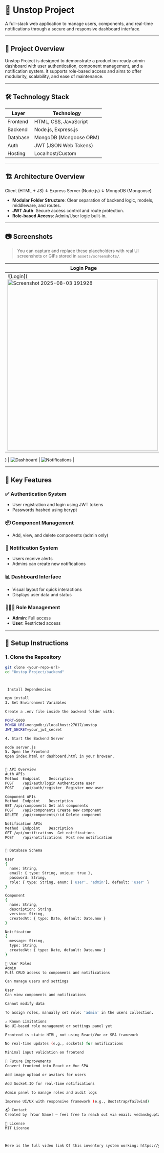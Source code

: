# 🚀 Unstop Project

A full-stack web application to manage users, components, and real-time notifications through a secure and responsive dashboard interface.

---

## 📌 Project Overview

Unstop Project is designed to demonstrate a production-ready admin dashboard with user authentication, component management, and a notification system. It supports role-based access and aims to offer modularity, scalability, and ease of maintenance.

---

## 🛠️ Technology Stack

| Layer       | Technology            |
|------------|------------------------|
| Frontend   | HTML, CSS, JavaScript |
| Backend    | Node.js, Express.js   |
| Database   | MongoDB (Mongoose ORM)|
| Auth       | JWT (JSON Web Tokens) |
| Hosting    | Localhost/Custom      |

---

## 🏗️ Architecture Overview

Client (HTML + JS)
↓
Express Server (Node.js)
↓
MongoDB (Mongoose)


- **Modular Folder Structure**: Clear separation of backend logic, models, middleware, and routes.
- **JWT Auth**: Secure access control and route protection.
- **Role-based Access**: Admin/User logic built-in.

---

## 📷 Screenshots

> You can capture and replace these placeholders with real UI screenshots or GIFs stored in `assets/screenshots/`.

| Login Page | Dashboard | Notifications |
|------------|-----------|----------------|
| ![Login](<img width="492" height="559" alt="Screenshot 2025-08-03 191928" src="https://github.com/user-attachments/assets/f03917b4-7df9-4b40-936d-49112a929917" />
) 
| ![Dashboard](<img width="1360" height="690" alt="Screenshot 2025-08-03 192001" src="https://github.com/user-attachments/assets/8503f96a-e2f8-40c7-9c3d-9a90cf4a767b" />
)
| ![Notifications](<img width="1350" height="688" alt="Screenshot 2025-08-03 192030" src="https://github.com/user-attachments/assets/cc70f5dc-d1be-45c8-b9ec-5dd1a2916fbc" />
) |

---

## 🧪 Key Features

### ✅ Authentication System
- User registration and login using JWT tokens
- Passwords hashed using bcrypt

### 📦 Component Management
- Add, view, and delete components (admin only)

### 🔔 Notification System
- Users receive alerts
- Admins can create new notifications

### 📊 Dashboard Interface
- Visual layout for quick interactions
- Displays user data and status

### 🧑‍🤝‍🧑 Role Management
- **Admin**: Full access
- **User**: Restricted access

---

## 🧰 Setup Instructions

### 1. Clone the Repository
```bash
git clone <your-repo-url>
cd "Unstop Project/backend"



 Install Dependencies

npm install
3. Set Environment Variables

Create a .env file inside the backend folder with:

PORT=5000
MONGO_URI=mongodb://localhost:27017/unstop
JWT_SECRET=your_jwt_secret

4. Start the Backend Server

node server.js
5. Open the Frontend
Open index.html or dashboard.html in your browser.


📡 API Overview
Auth APIs
Method	Endpoint	Description
POST	/api/auth/login	Authenticate user
POST	/api/auth/register	Register new user

Component APIs
Method	Endpoint	Description
GET	/api/components	Get all components
POST	/api/components	Create new component
DELETE	/api/components/:id	Delete component

Notification APIs
Method	Endpoint	Description
GET	/api/notifications	Get notifications
POST	/api/notifications	Post new notification


🧬 Database Schema

User
{
  name: String,
  email: { type: String, unique: true },
  password: String,
  role: { type: String, enum: ['user', 'admin'], default: 'user' }
}

Component
{
  name: String,
  description: String,
  version: String,
  createdAt: { type: Date, default: Date.now }
}

Notification
{
  message: String,
  type: String,
  createdAt: { type: Date, default: Date.now }
}

🔐 User Roles
Admin
Full CRUD access to components and notifications

Can manage users and settings

User
Can view components and notifications

Cannot modify data

To assign roles, manually set role: 'admin' in the users collection.

⚠️ Known Limitations
No UI-based role management or settings panel yet

Frontend is static HTML, not using React/Vue or SPA framework

No real-time updates (e.g., sockets) for notifications

Minimal input validation on frontend

🚀 Future Improvements
Convert frontend into React or Vue SPA

Add image upload or avatars for users

Add Socket.IO for real-time notifications

Admin panel to manage roles and audit logs

Improve UI/UX with responsive framework (e.g., Bootstrap/Tailwind)

📬 Contact
Created by [Your Name] – feel free to reach out via email: vedanshgupta00@gmail.com

🏁 License
MIT License



Here is the full video link Of this inventory system working: https://youtu.be/cU_C44I-g7g

